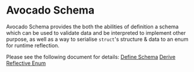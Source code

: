 # Avocado Schema

Avocado Schema provides the both the abilities of definition a schema which can be used to validate data and be interpreted to implement other purpose, as well as a way to serialise `struct`'s structure & data to an enum for runtime reflection.

Please see the following document for details:
[Define Schema](https://github.com/zwnormal/avocado-schema/tree/main/schema)
[Derive Reflective Enum](https://github.com/zwnormal/avocado-schema/tree/main/schema_derive)
